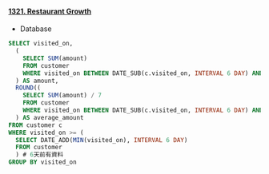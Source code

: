 #### [1321. Restaurant Growth](https://leetcode.com/problems/restaurant-growth/)

* Database

```sql
SELECT visited_on,
  (
    SELECT SUM(amount)
    FROM customer
    WHERE visited_on BETWEEN DATE_SUB(c.visited_on, INTERVAL 6 DAY) AND c.visited_on
  ) AS amount,
  ROUND((
    SELECT SUM(amount) / 7
    FROM customer
    WHERE visited_on BETWEEN DATE_SUB(c.visited_on, INTERVAL 6 DAY) AND c.visited_on), 2
  ) AS average_amount
FROM customer c
WHERE visited_on >= (
  SELECT DATE_ADD(MIN(visited_on), INTERVAL 6 DAY)
  FROM customer
  ) # 6天前有資料
GROUP BY visited_on
```
<br/>